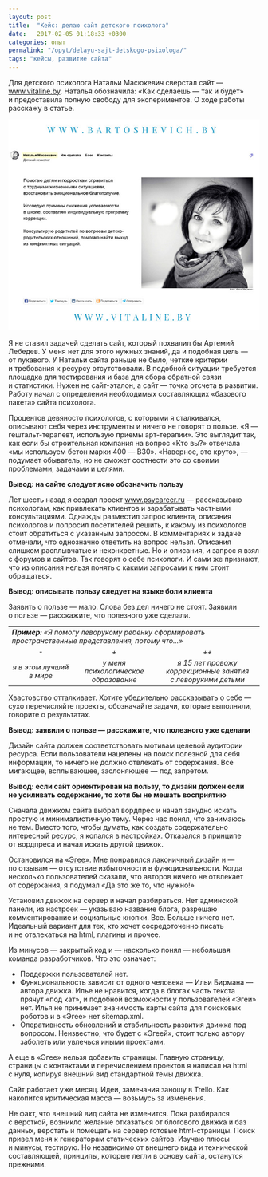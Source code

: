 ```yaml
---
layout: post
title:  "Кейс: делаю сайт детского психолога"
date:   2017-02-05 01:18:33 +0300
categories: опыт
permalink: "/opyt/delayu-sajt-detskogo-psixologa/"
tags: "кейсы, развитие сайта"
---
```

<p>Для детского психолога Натальи Масюкевич сверстал сайт — <a href="http://www.vitaline.by" target="_blank">www.vitaline.by</a>. Наталья обозначила: «Как сделаешь — так и будет» и предоставила полную свободу для экспериментов. О ходе работы расскажу в статье.</p> <!--more-->

![сайт психолога](/images/vitaline_site.jpg)

<p>Я не ставил задачей сделать сайт, который похвалил бы Артемий Лебедев. У меня нет для этого нужных знаний, да и подобная цель — от лукавого. У Натальи сайта раньше не было, четкие критерии и требования к ресурсу отсутствовали. В подобной ситуации требуется площадка для тестирования и база для сбора обратной связи и статистики. Нужен не сайт-эталон, а сайт — точка отсчета в развитии. Работу начал с определения необходимых составляющих «базового пакета» сайта психолога.</p>

<p>Процентов девяносто психологов, с которыми я сталкивался, описывают себя через инструменты и ничего не говорят о пользе. «Я — гештальт-терапевт, использую приемы арт-терапии». Это выглядит так, как если бы строительная компания на вопрос «Кто вы?» отвечала «мы используем бетон марки 400 — B30». «Наверное, это круто», — подумает обыватель, но не сможет соотнести это со своими проблемами, задачами и целями.</p>

<p><strong>Вывод: на сайте следует ясно обозначить пользу</strong></p>

<p>Лет шесть назад я создал проект <a href="http://www.psycareer.ru" target="_blank">www.psycareer.ru</a> — рассказываю психологам, как привлекать клиентов и зарабатывать частными консультациями. Однажды разместил запрос клиента, описания психологов и попросил посетителей решить, к какому из психологов стоит обратиться с указанным запросом. В комментариях к задаче отмечали, что однозначно ответить на вопрос нельзя. Описания слишком расплывчатые и неконкретные. Но и описания, и запрос я взял с форумов и сайтов. Так говорят о себе психологи. И сами же признают, что из описания нельзя понять с какими запросами к ним стоит обращаться.</p>

<p><strong>Вывод: описывать пользу следует на языке боли клиента</strong></p>

<p>Заявить о пользе — мало. Слова без дел ничего не стоят. Заявили о пользе — расскажите, что полезного уже сделали.</p>
  <p></p>
<div class="address"><table>
<tbody>
<tr>
<td style="width: 615px;" colspan="3"><em><strong>Пример:</strong> «Я помогу леворукому ребенку сформировать пространственные представления, потому что...»</em></td>
</tr>
<tr>
<td style="width: 167px; text-align: center;"><em>-</em></td>
<td style="width: 178px; text-align: center;"><em>+</em></td>
<td style="width: 270px; text-align: center;"><em>++</em></td>
</tr>
<tr>
<td style="width: 167px; text-align: center;"><em>я в этом лучший в мире</em></td>
<td style="width: 178px; text-align: center;"><em>у меня психологическое образование</em></td>
<td style="width: 270px; text-align: center;"><em>я 15 лет провожу коррекционные занятия с леворукими детьми</em></td>
</tr>
</tbody>
</table></div>
 <p></p>
<p>Хвастовство отталкивает. Хотите убедительно рассказывать о себе — сухо перечисляйте проекты, обозначайте задачи, которые выполняли, говорите о результатах.</p>

<p><strong>Вывод: заявили о пользе — расскажите, что полезного уже сделали</strong></p>

<p>Дизайн сайта должен соответствовать мотивам целевой аудитории ресурса. Если пользователи нацелены на поиск полезной для себя информации, то ничего не должно отвлекать от содержания. Все мигающее, всплывающее, заслоняющее — под запретом.</p>

<p><strong>Вывод: если сайт ориентирован на пользу, то дизайн должен если не усиливать содержание, то хотя бы не мешать восприятию</strong></p>

<p>Сначала движком сайта выбрал вордпрес и начал занудно искать простую и минималистичную тему. Через час понял, что занимаюсь не тем. Вместо того, чтобы думать, как создать содержательно интересный ресурс, я копался в настройках. Отказался в принципе от вордпреса и начал искать другой движок.</p>

<p>Остановился на <a href="http://blogengine.ru/" target="_blank">«Эгее»</a>. Мне понравился лаконичный дизайн и — по отзывам — отсутствие избыточности в функциональности. Когда несколько пользователей сказали, что авторов ничего не отвлекает от содержания, я подумал «Да это же то, что нужно!»</p>

<p>Установил движок на сервер и начал разбираться. Нет админской панели, из настроек — указываю название блога, разрешаю комментирование и социальные кнопки. Все. Больше ничего нет. Идеальный вариант для тех, кто хочет сосредоточенно писать и не отвлекаться на html, плагины и прочее.</p>

<p>Из минусов — закрытый код и — насколько понял — небольшая команда разработчиков. Что это означает:
<ul>
 	<li>Поддержки пользователей нет.</li>
 	<li>Функциональность зависит от одного человека — Ильи Бирмана — автора движка. Илье не нравится, когда в блогах часть текста прячут «под кат», и подобной возможности у пользователей «Эгеи» нет. Илья не принимает значимость карты сайта для поисковых роботов и в «Эгее» нет sitemap.xml.</li>
 	<li>Оперативность обновлений и стабильность развития движка под вопросом. Неизвестно, что будет с «Эгеей», стоит только автору заболеть или увлечься иными проектами.</li>
</ul></p>
<p>А еще в «Эгее» нельзя добавить страницы. Главную страницу, страницы с контактами и перечислением проектов я написал на html с нуля, копируя внешний вид стандартной темы движка.</p>

<p>Сайт работает уже месяц. Идеи, замечания заношу в Trello. Как накопится критическая масса — возьмусь за изменения.</p>

<p>Не факт, что внешний вид сайта не изменится. Пока разбирался с версткой, возникло желание отказаться от блогового движка и баз данных, верстать и помещать на сервер готовые html-страницы. Поиск привел меня к генераторам статических сайтов. Изучаю плюсы и минусы, тестирую. Но независимо от внешнего вида и технической составляющей, принципы, которые легли в основу сайта, останутся прежними.</p>
